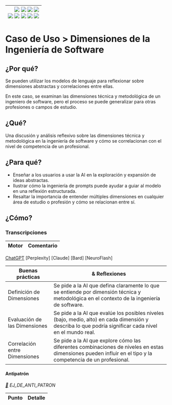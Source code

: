<div align=right>

|[![](https://img.shields.io/badge/-Inicio-FFF?style=flat&logo=Emlakjet&logoColor=black)](/README.md) [![](https://img.shields.io/badge/-Introducción-FFF?style=flat&logo=abbrobotstudio&logoColor=black)](/documentos/intro.md) [![](https://img.shields.io/badge/-Modelos_de_lenguaje-FFF?style=flat&logo=LiveChat&logoColor=black)](/documentos/LLMs.md) [![](https://img.shields.io/badge/-Panorámica-FFF?style=flat&logo=openstreetmap&logoColor=black)](/documentos/panoramica.md)<br>  [![](https://img.shields.io/badge/-Prompts-FFF?style=flat&logo=Proton&logoColor=black)](/documentos/prompts/README.md) [![](https://img.shields.io/badge/-Ing,_de_prompts-FFF?style=flat&logo=googleearthengine&logoColor=black)](/documentos/ingenieriaDePrompts/README.md) [![](https://img.shields.io/badge/-Patrones-FFF?style=flat&logo=textpattern&logoColor=black)](/documentos/ingenieriaDePrompts/patrones/README.md) [![](https://img.shields.io/badge/8vP-FFF?style=flat&logo=v8&logoColor=black)](/documentos/prompts/mejoresPracticas/8virtudesDelPrompting.md) [![](https://img.shields.io/badge/-Casos_de_uso-FFF?style=flat&logo=gitbook&logoColor=black)](/documentos/casosDeUso/README.md)|
|-:|

</div>

# Caso de Uso > Dimensiones de la Ingeniería de Software

## ¿Por qué?

Se pueden utilizar los modelos de lenguaje para reflexionar sobre dimensiones abstractas y correlaciones entre ellas.

En este caso, se examinan las dimensiones técnica y metodológica de un ingeniero de software, pero el proceso se puede generalizar para otras profesiones o campos de estudio.

## ¿Qué?

Una discusión y análisis reflexivo sobre las dimensiones técnica y metodológica en la ingeniería de software y cómo se correlacionan con el nivel de competencia de un profesional.

## ¿Para qué?

- Enseñar a los usuarios a usar la AI en la exploración y expansión de ideas abstractas.
- Ilustrar cómo la ingeniería de prompts puede ayudar a guiar al modelo en una reflexión estructurada.
- Resaltar la importancia de entender múltiples dimensiones en cualquier área de estudio o profesión y cómo se relacionan entre sí.

## ¿Cómo?

### Transcripciones

|Motor|Comentario|
|-|-|
[ChatGPT](https://chat.openai.com/share/e397db65-985a-4356-9b88-b4d2b3301721)
[Perplexity]
[Claude]
[Bard]
[NeuroFlash]

|Buenas prácticas|& Reflexiones
|-|-|
Definición de Dimensiones|Se pide a la AI que defina claramente lo que se entiende por dimensión técnica y metodológica en el contexto de la ingeniería de software.
Evaluación de las Dimensiones|Se pide a la AI que evalúe los posibles niveles (bajo, medio, alto) en cada dimensión y describa lo que podría significar cada nivel en el mundo real.
Correlación entre Dimensiones|Se pide a la AI que explore cómo las diferentes combinaciones de niveles en estas dimensiones pueden influir en el tipo y la competencia de un profesional.

#### Antipatrón

*[:link:]() EJ_DE_ANTI_PATRON*

|Punto|Detalle|
|-|-|

